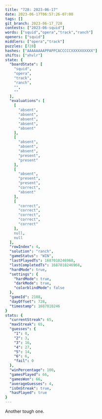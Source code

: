 ```yaml
---
title: "728: 2023-06-17"
date: 2023-06-17T06:57:26-07:00
tags: []
git_branch: 2023-06-17_728
contests: ["2023-06-squid"]
words: ["squid","opera","track","ranch"]
openers: ["squid"]
middlers: ["opera","track"]
puzzles: [728]
hashes: ["AAAAAAAAPPAPPCACCCCCXXXXXXXXXX"]
shifts: ["xhvlr"]
state: {
  "boardState": [
    "squid",
    "opera",
    "track",
    "ranch",
    "",
    ""
  ],
  "evaluations": [
    [
      "absent",
      "absent",
      "absent",
      "absent",
      "absent"
    ],
    [
      "absent",
      "absent",
      "absent",
      "present",
      "present"
    ],
    [
      "absent",
      "present",
      "present",
      "correct",
      "absent"
    ],
    [
      "correct",
      "correct",
      "correct",
      "correct",
      "correct"
    ],
    null,
    null
  ],
  "rowIndex": 4,
  "solution": "ranch",
  "gameStatus": "WIN",
  "lastPlayedTs": 1687010246968,
  "lastCompletedTs": 1687010246968,
  "hardMode": true,
  "settings": {
    "hardMode": true,
    "darkMode": true,
    "colorblindMode": false
  },
  "gameId": 2108,
  "dayOffset": 728,
  "timestamp": 1687010246
}
stats: {
  "currentStreak": 65,
  "maxStreak": 65,
  "guesses": {
    "1": 0,
    "2": 3,
    "3": 16,
    "4": 27,
    "5": 14,
    "6": 6,
    "fail": 0
  },
  "winPercentage": 100,
  "gamesPlayed": 66,
  "gamesWon": 66,
  "averageGuesses": 4,
  "isOnStreak": true,
  "hasPlayed": true
}
---
```

<!-- more -->
Another tough one.
